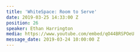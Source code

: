 ```yaml
---
title: 'WhiteSpace: Room to Serve'
date: 2019-03-25 14:33:00 Z
position: 26
speaker: Ethan Harrington
media: https://www.youtube.com/embed/qO44BRSPOeU
message_date: 2019-03-24 10:00:00 Z
---
```


